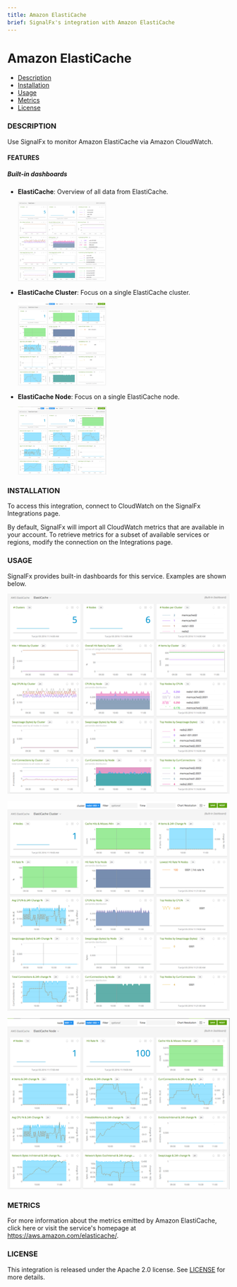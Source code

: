 ```yaml
---
title: Amazon ElastiCache
brief: SignalFx's integration with Amazon ElastiCache
---
```


# Amazon ElastiCache

- [Description](#description)
- [Installation](#installation)
- [Usage](#usage)
- [Metrics](#metrics)
- [License](#license)

### DESCRIPTION

Use SignalFx to monitor Amazon ElastiCache via Amazon CloudWatch. 

#### FEATURES

##### Built-in dashboards

- **ElastiCache**: Overview of all data from ElastiCache.
  
  [<img src='./img/dashboard_ElastiCache_overview.png' width=200px>](./img/dashboard_ElastiCache_interview.png)

- **ElastiCache Cluster**: Focus on a single ElastiCache cluster.
  
  [<img src='./img/dashboard_ElastiCache_cluster.png' width=200px>](./img/dashboard_ElastiCache_cluster.png)
  
- **ElastiCache Node**: Focus on a single ElastiCache node.
  
  [<img src='./img/dashboard_ElastiCache_node.png' width=200px>](./img/dashboard_ElastiCache_node.png)

### INSTALLATION

To access this integration, connect to CloudWatch on the SignalFx Integrations page. 

By default, SignalFx will import all CloudWatch metrics that are available in your account. To retrieve metrics for a subset of available services or regions, modify the connection on the Integrations page. 

### USAGE

SignalFx provides built-in dashboards for this service. Examples are shown below. 

![](./img/dashboard_ElastiCache_overview.png)

![](./img/dashboard_ElastiCache_cluster.png)

![](./img/dashboard_ElastiCache_node.png)

### METRICS

For more information about the metrics emitted by Amazon ElastiCache, click here or visit the service's homepage at https://aws.amazon.com/elasticache/.

### LICENSE

This integration is released under the Apache 2.0 license. See [LICENSE](./LICENSE) for more details.
